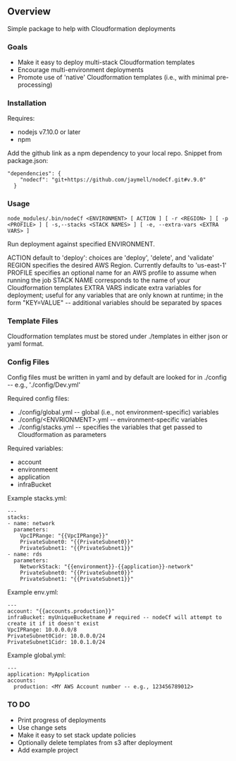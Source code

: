 ## Overview
Simple package to help with Cloudformation deployments

### Goals
* Make it easy to deploy multi-stack Cloudformation templates
* Encourage multi-environment deployments
* Promote use of 'native' Cloudformation templates (i.e., with minimal pre-processing)

### Installation
Requires:
* nodejs v7.10.0 or later
* npm

Add the github link as a npm dependency to your local repo. Snippet from package.json:
```
"dependencies": {
    "nodecf": "git+https://github.com/jaymell/nodeCf.git#v.9.0"
  }
```

### Usage
```
node_modules/.bin/nodeCf <ENVIRONMENT> [ ACTION ] [ -r <REGION> ] [ -p <PROFILE> ] [ -s,--stacks <STACK NAMES> ] [ -e, --extra-vars <EXTRA VARS> ]
```

Run deployment against specified ENVIRONMENT. 

ACTION default to 'deploy': choices are 'deploy', 'delete', and 'validate'
REGION specifies the desired AWS Region. Currently defaults to 'us-east-1'
PROFILE specifies an optional name for an AWS profile to assume when running the job
STACK NAME corresponds to the name of your Cloudformation templates
EXTRA VARS indicate extra variables for deployment; useful for any variables that are only known at runtime; in the form "KEY=VALUE" -- additional variables should be separated by spaces

### Template Files
Cloudformation templates must be stored under ./templates in either json or yaml format.

### Config Files
Config files must be written in yaml and by default are looked for in ./config -- e.g., './config/Dev.yml'

Required config files:
* ./config/global.yml -- global (i.e., not environment-specific) variables
* ./config/\<ENVRIONMENT\>.yml -- environment-specific variables
* ./config/stacks.yml -- specifies the variables that get passed to Cloudformation as parameters

Required variables:
* account
* environmeent
* application
* infraBucket

Example stacks.yml:
```
---
stacks:
- name: network
  parameters:
    VpcIPRange: "{{VpcIPRange}}"
    PrivateSubnet0: "{{PrivateSubnet0}}"
    PrivateSubnet1: "{{PrivateSubnet1}}"
- name: rds
  parameters:
    NetworkStack: "{{environment}}-{{application}}-network"
    PrivateSubnet0: "{{PrivateSubnet0}}"
    PrivateSubnet1: "{{PrivateSubnet1}}"
```

Example env.yml:
```
---
account: "{{accounts.production}}"
infraBucket: myUniqueBucketname # required -- nodeCf will attempt to create it if it doesn't exist
VpcIPRange: 10.0.0.0/8
PrivateSubnet0Cidr: 10.0.0.0/24
PrivateSubnet1Cidr: 10.0.1.0/24
```

Example global.yml:
```
---
application: MyApplication
accounts:
  production: <MY AWS Account number -- e.g., 123456789012>
```

### TO DO
* Print progress of deployments
* Use change sets
* Make it easy to set stack update policies
* Optionally delete templates from s3 after deployment
* Add example project
